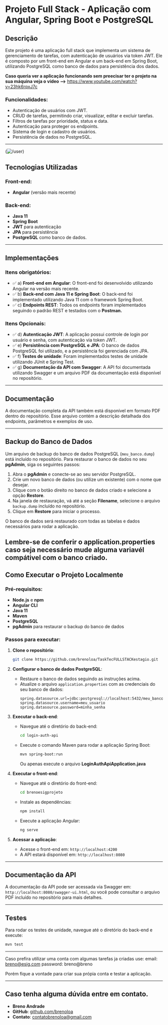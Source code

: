 # Projeto Full Stack - Aplicação com Angular, Spring Boot e PostgreSQL

## Descrição

Este projeto é uma aplicação full stack que implementa um sistema de gerenciamento de tarefas, com autenticação de usuários via token JWT. Ele é composto por um front-end em Angular e um back-end em Spring Boot, utilizando PostgreSQL como banco de dados para persistência dos dados.


**Caso queria ver a aplicação funcionando sem preecisar ter o projeto na sua máquina veja o vídeo -->** https://www.youtube.com/watch?v=23hk6rpxJ7c 

### Funcionalidades:

- Autenticação de usuários com JWT.
- CRUD de tarefas, permitindo criar, visualizar, editar e excluir tarefas.
- Filtros de tarefas por prioridade, status e data.
- Autenticação para proteger os endpoints.
- Sistema de login e cadastro de usuários.
- Persistência de dados no PostgreSQL.

---

(![/user](https://i.imgur.com/EQ5qP2x.png))
## Tecnologias Utilizadas

### Front-end:
- **Angular** (versão mais recente)

### Back-end:
- **Java 11**
- **Spring Boot**
- **JWT** para autenticação
- **JPA** para persistência
- **PostgreSQL** como banco de dados.

---

## Implementações

### Itens obrigatórios:

- ✅ a) **Front-end em Angular**: O front-end foi desenvolvido utilizando Angular na versão mais recente.
- ✅ b) **Back-end com Java 11 e Spring Boot**: O back-end foi implementado utilizando Java 11 com o framework Spring Boot.
- ✅ c) **Endpoints REST**: Todos os endpoints foram implementados seguindo o padrão REST e testados com o **Postman.**
  
### Itens Opcionais:

- ✅ d) **Autenticação JWT**: A aplicação possui controle de login por usuário e senha, com autenticação via token JWT.
- ✅ e) **Persistência com PostgreSQL e JPA**: O banco de dados PostgreSQL foi utilizado, e a persistência foi gerenciada com JPA.
- ✅ f) **Testes de unidade**: Foram implementados testes de unidade utilizando JUnit e Spring Test.
- ✅ g) **Documentação da API com Swagger**: A API foi documentada utilizando Swagger e um arquivo PDF da documentação está disponível no repositório.

---

## Documentação

A documentação completa da API também está disponível em formato PDF dentro do repositório. Esse arquivo contém a descrição detalhada dos endpoints, parâmetros e exemplos de uso.

---

## Backup do Banco de Dados

Um arquivo de backup do banco de dados PostgreSQL (`meu_banco.dump`) está incluído no repositório. Para restaurar o banco de dados no seu **pgAdmin**, siga os seguintes passos:

1. Abra o **pgAdmin** e conecte-se ao seu servidor PostgreSQL.
2. Crie um novo banco de dados (ou utilize um existente) com o nome que desejar.
3. Clique com o botão direito no banco de dados criado e selecione a opção **Restore**.
4. Na janela de restauração, vá até a seção **Filename**, selecione o arquivo `backup.dump` incluído no repositório.
5. Clique em **Restore** para iniciar o processo.

O banco de dados será restaurado com todas as tabelas e dados necessários para rodar a aplicação.

Lembre-se de conferir o **application.properties** caso seja necessário mude alguma variavél compátivel com o banco criado.
---

## Como Executar o Projeto Localmente

### Pré-requisitos:
- **Node.js** e **npm**
- **Angular CLI**
- **Java 11**
- **Maven**
- **PostgreSQL**
- **pgAdmin** para restaurar o backup do banco de dados

### Passos para executar:

1. **Clone o repositório**:
   ```bash
   git clone https://github.com/brenoloa/TaskTecFULLSTACKestagio.git
   ```

2. **Configurar o banco de dados PostgreSQL**:
   - Restaure o banco de dados seguindo as instruções acima.
   - Atualize o arquivo `application.properties` com as credenciais do seu banco de dados:
     ```properties
     spring.datasource.url=jdbc:postgresql://localhost:5432/meu_banco
     spring.datasource.username=meu_usuario
     spring.datasource.password=minha_senha
     ```

3. **Executar o back-end**:
   - Navegue até o diretório do back-end:
     ```bash
     cd login-auth-api
     ```
   - Execute o comando Maven para rodar a aplicação Spring Boot:
     ```bash
     mvn spring-boot:run
     ```
     Ou apenas execute o arquivo **LoginAuthApiApplication.java**

4. **Executar o front-end**:
   - Navegue até o diretório do front-end:
     ```bash
     cd brenoesigprojeto
     ```
   - Instale as dependências:
     ```bash
     npm install
     ```
   - Execute a aplicação Angular:
     ```bash
     ng serve
     ```

5. **Acessar a aplicação**:
   - Acesse o front-end em: `http://localhost:4200`
   - A API estará disponível em: `http://localhost:8080`

---

## Documentação da API

A documentação da API pode ser acessada via Swagger em: `http://localhost:8080/swagger-ui.html`, ou você pode consultar o arquivo PDF incluído no repositório para mais detalhes.

---

## Testes

Para rodar os testes de unidade, navegue até o diretório do back-end e execute:
```bash
mvn test
```
---
Caso prefira utilizar uma conta com algumas tarefas ja criadas use:
email:      breno@esig.com
password:   breno@breno

Porém fique a vontade para criar sua própia conta e testar a aplicação.

---

## Caso tenha alguma dúvida entre em contato.

- **Breno Andrade**
- **GitHub**: [github.com/brenoloa](https://github.com/brenoloa)
- **Contato**: contatobrenoloa@gmail.com
